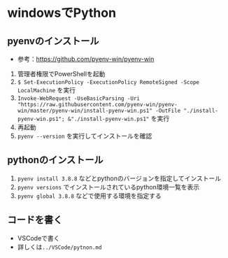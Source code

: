 # windowsでPython

## pyenvのインストール
- 参考：https://github.com/pyenv-win/pyenv-win

1. 管理者権限でPowerShellを起動
2. `$ Set-ExecutionPolicy -ExecutionPolicy RemoteSigned -Scope LocalMachine` を実行
3. `Invoke-WebRequest -UseBasicParsing -Uri "https://raw.githubusercontent.com/pyenv-win/pyenv-win/master/pyenv-win/install-pyenv-win.ps1" -OutFile "./install-pyenv-win.ps1"; &"./install-pyenv-win.ps1"` を実行
4. 再起動
5. `pyenv --version` を実行してインストールを確認

## pythonのインストール
1. `pyenv install 3.8.8` などとpythonのバージョンを指定してインストール
2. `pyenv versions` でインストールされているpython環境一覧を表示
3. `pyenv global 3.8.8` などで使用する環境を指定する

## コードを書く
- VSCodeで書く
- 詳しくは`../VSCode/pytnon.md`